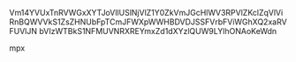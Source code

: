 Vm14YVUxTnRVWGxXYTJoVllUSlNjVlZ1Y0ZkVmJGcHlWV3RPVlZKclZqVlVi
RnBQWVVkS1ZsZHNUbFpTCmJFWXpWWHBDVDJSSFVrbFViWGhXQ2xaRVFUVlJN
bVIzWTBkS1NFMUVNRXREYmxZd1dXYzlQUW9LYlhONAoKeWdn

mpx